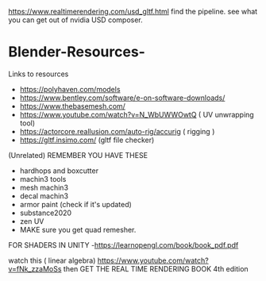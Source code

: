 https://www.realtimerendering.com/usd_gltf.html
find the pipeline. 
see what you can get out of nvidia USD composer.

# Blender-Resources-
Links to resources
- https://polyhaven.com/models
- https://www.bentley.com/software/e-on-software-downloads/
- https://www.thebasemesh.com/
- https://www.youtube.com/watch?v=N_WbUWWOwtQ ( UV unwrapping tool)
- https://actorcore.reallusion.com/auto-rig/accurig ( rigging )
- https://gltf.insimo.com/ (gltf file checker)


 (Unrelated) REMEMBER YOU HAVE THESE
  - hardhops and boxcutter
  - machin3 tools
  - mesh machin3
  - decal machin3
  - armor paint (check if it's updated)
  - substance2020
  - zen UV
  - MAKE sure you get quad remesher.
 
  FOR SHADERS IN UNITY
  -https://learnopengl.com/book/book_pdf.pdf


watch this ( linear algebra) https://www.youtube.com/watch?v=fNk_zzaMoSs
   then GET THE REAL TIME RENDERING BOOK 4th edition

 
